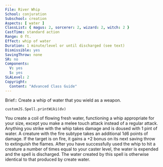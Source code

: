 ```yaml
---
File: River Whip
School: conjuration
Subschool: creation
Aspects: [ water ]
ClassList: { magus: 2, sorcerer: 2, wizard: 2, witch: 2 }
CastTime: standard action
Range: 0 ft.
Effect: whip of water
Duration: 1 minute/level or until discharged (see text)
Dismissible: yes
SavingThrow: none
SR: no
Components:
  V: yes
  S: yes
SLALevel: 2
Copyright:
  Content: "Advanced Class Guide"
---
```

Brief:: Create a whip of water that you wield as a weapon.

```dataviewjs
customJS.Spell.printWiki(dv)
```

You create a coil of flowing fresh water, functioning a whip appropriate for your size, except you make a melee touch attack instead of a regular attack. Anything you strike with the whip takes damage and is doused with 1 pint of water.  A creature with the fire subtype takes an additional 1d6 points of damage. If the target is on fire, it gains a +2 bonus on its next saving throw to extinguish the flames.  After you have successfully used the whip to hit a creature a number of times equal to your caster level, the water is expended and the spell is discharged. The water created by this spell is otherwise identical to that produced by create water.
